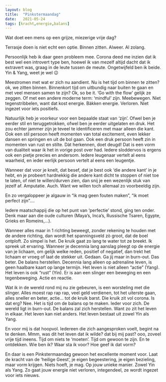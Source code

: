 ```yaml
---
layout: blog
title:  "Pinkstermaandag"
date:   2021-05-24
tags: [kracht,energie,balans]
---
```



Wat doet een mens op een grijze, miezerige vrije dag?

Terrasje doen is niet echt een optie. Binnen zitten. Alweer. Al zolang. 

Persoonlijk heb ik daar geen probleem mee. Corona deed me inzien dat ik best wel een introvert type ben, hoewel ik van mezelf altijd dacht dat ik extravert was, graag in de leute tussen de meute. Ongetwijfeld ben ik beide. Yin & Yang, weet je wel 😉

Meestromen met wat er zich nu aandient. Nu is het tijd om binnen te zitten? ok, we zitten binnen. Binnenkort tijd om uitbundig naar buiten te gaan en met veel mensen samen te zijn? Ok, so be it. 
‘Go with the flow’ gelijk ze zeggen. Of met een andere moderne term: ‘mindful’ zijn. Meebewegen. Niet tegenstribbelen, want dat kost energie. Bàkken energie. Verloren. Niet ingezet voor iets positiefs. 

Natuurlijk heb je voorkeur voor een bepaalde staat van ‘zijn’. Ofwel ben je eerder stil en teruggetrokken, ofwel ben je eerder uitgelaten en druk. Het zou echter jammer zijn je teveel te identificeren met maar alleen die kant. Ook een stil persoon heeft momenten van total excitement, even lekker dansen en springen en uit de bol gaan. Ook een druk persoon heeft zin in momenten van rust en stilte. Dàt herkennen, doet deugd! Dat is een vorm van dualiteit waar ik het in vorige post over had. Iedere sloddervos is ergens ook een pietje precies en andersom. Iedere leugenaar vertelt al eens waarheid, en ieder eerlijk persoon vertelt al eens een leugentje. 

Wanneer dat voor je knelt, dat besef, dat je best ook ‘die andere kant’ in je hebt, en je probeert hardnekkig die andere kant dicht te stoppen of niet toe te laten, of niet te willen/durven zien, dan snij je een wezenlijk stuk van jezelf af. Amputatie. Auch. Want we willen toch allemaal zo voorbeeldig zijn. 

En zo vergaloppeer je algauw in “ik mag geen fouten maken”, “ik moet perfect zijn”…. 

Iedere maatschappij die op het punt van ‘perfectie’ stond, ging ten onder. Denk maar aan die oude culturen (Maya’s, Inca’s, Russische Tsaren, Egypte, Grieks en Romeins,…).

Wanneer alles maar in 1 richting beweegt, zonder rekening te houden met de andere richting, dan wordt het spanningsveld zò groot, dat de boel ontploft. Zo simpel is het. De kruik gaat zo lang te water tot ze breekt. 
Ik spreek uit ervaring. Wanneer je decennia lang aanslag pleegt op de energie van je lichaam, om gelijk welke reden, positief of negatief, dan trekt het lichaam er vroeg of laat de stekker uit. Gedaan. Ga jij maar in burn-out. Das beter. De balans herstellen. Decennia lang alleen op adrenaline leven, is geen haalbare kaart op lange termijn. Het leven is niet alleen “actie” (Yang). Het leven is ook “rust” (Yin). Er is aan een slinger een beweging en een tegenbeweging. Actie en reactie. 

Wat ik in de wereld rond mij nu zie gebeuren, is een worsteling met die slinger. Alles moest rap rap rap, veel geld verdienen, tot het uiterste gaan, alles sneller en beter, actie… tot de kruik barst. Die kruik zit vol corona. Is dat erg? Nee. Het is tijd om de balans op te maken. Ieder voor zich. De wereld ligt in burn-out. De balans zal zich herstellen. Want zo zit het leven in elkaar. Het leven kan niet anders. Het leven bestaat uit zowel Yin als Yang. 

En voor mij is dat hoopvol. Iedereen die zich aangesproken voelt, begint na te denken. Mmm, was dit het leven dat ik wilde? dat bij mij past? ooo, zoveel vrije tijd ineens. Tijd om niets te ‘moeten’. Tijd om gewoon te zijn. En te ontdekken. Wie ben ik? Waar sta ik voor? Hoe geef ik dat vorm? 

En daar is een Pinkstermaandag gewoon het excellente moment voor. Laat de kracht van de ‘heilige Geest’, je eigen begeestering, je eigen bezieling, maar vorm krijgen. Niets hoeft, je mag. 
Op jouw unieke manier. Zowel Yin als Yang. Zo gaat jouw energie niet verloren, integendeel, ze wordt ingezet voor iets nieuws. 
